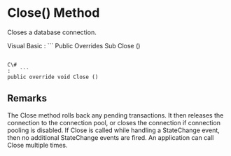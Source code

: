 <!-- loio3c11733e6c5f10149701da29891add5e -->

# Close\(\) Method

Closes a database connection.



Visual Basic
:   ```
Public Overrides Sub Close ()
```

C\#
:   ```
public override void Close ()
```



## Remarks

The Close method rolls back any pending transactions. It then releases the connection to the connection pool, or closes the connection if connection pooling is disabled. If Close is called while handling a StateChange event, then no additional StateChange events are fired. An application can call Close multiple times.

